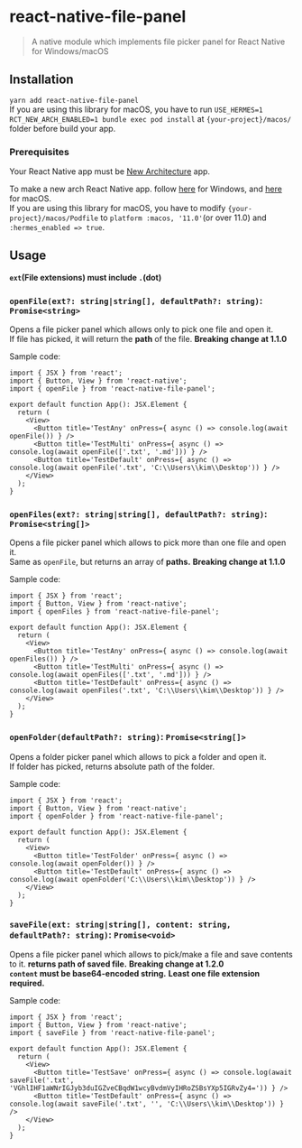 # react-native-file-panel
> A native module which implements file picker panel for React Native for Windows/macOS

## Installation
`yarn add react-native-file-panel`\
If you are using this library for macOS, you have to run `USE_HERMES=1 RCT_NEW_ARCH_ENABLED=1 bundle exec pod install` at `{your-project}/macos/` folder before build your app.

### Prerequisites
Your React Native app must be [New Architecture](https://reactnative.dev/docs/the-new-architecture/landing-page) app.

To make a new arch React Native app. follow [here](https://github.com/microsoft/react-native-windows/wiki/Using-the-new-architecture-templates) for Windows, and [here](https://github.com/reactwg/react-native-new-architecture/blob/main/docs/enable-apps.md) for macOS.\
If you are using this library for macOS, you have to modify `{your-project}/macos/Podfile` to `platform :macos, '11.0'`(or over 11.0) and `:hermes_enabled => true`.

## Usage
**`ext`(File extensions) must include `.`(dot)**

### `openFile(ext?: string|string[], defaultPath?: string)`: `Promise<string>`
Opens a file picker panel which allows only to pick one file and open it.\
If file has picked, it will return the **path** of the file. **Breaking change at 1.1.0**

Sample code:
```
import { JSX } from 'react';
import { Button, View } from 'react-native';
import { openFile } from 'react-native-file-panel';

export default function App(): JSX.Element {
  return (
    <View>
      <Button title='TestAny' onPress={ async () => console.log(await openFile()) } />
      <Button title='TestMulti' onPress={ async () => console.log(await openFile(['.txt', '.md'])) } />
      <Button title='TestDefault' onPress={ async () => console.log(await openFile('.txt', 'C:\\Users\\kim\\Desktop')) } />
    </View>
  );
}
```

### `openFiles(ext?: string|string[], defaultPath?: string)`: `Promise<string[]>`
Opens a file picker panel which allows to pick more than one file and open it.\
Same as `openFile`, but returns an array of **paths.** **Breaking change at 1.1.0**

Sample code:
```
import { JSX } from 'react';
import { Button, View } from 'react-native';
import { openFiles } from 'react-native-file-panel';

export default function App(): JSX.Element {
  return (
    <View>
      <Button title='TestAny' onPress={ async () => console.log(await openFiles()) } />
      <Button title='TestMulti' onPress={ async () => console.log(await openFiles(['.txt', '.md'])) } />
      <Button title='TestDefault' onPress={ async () => console.log(await openFiles('.txt', 'C:\\Users\\kim\\Desktop')) } />
    </View>
  );
}
```

### `openFolder(defaultPath?: string)`: `Promise<string[]>`
Opens a folder picker panel which allows to pick a folder and open it.\
If folder has picked, returns absolute path of the folder.

Sample code:
```
import { JSX } from 'react';
import { Button, View } from 'react-native';
import { openFolder } from 'react-native-file-panel';

export default function App(): JSX.Element {
  return (
    <View>
      <Button title='TestFolder' onPress={ async () => console.log(await openFolder()) } />
      <Button title='TestDefault' onPress={ async () => console.log(await openFolder('C:\\Users\\kim\\Desktop')) } />
    </View>
  );
}
```

### `saveFile(ext: string|string[], content: string, defaultPath?: string)`: `Promise<void>`
Opens a file picker panel which allows to pick/make a file and save contents to it. **returns path of saved file.** **Breaking change at 1.2.0**\
**`content` must be base64-encoded string.**
**Least one file extension required.**

Sample code:
```
import { JSX } from 'react';
import { Button, View } from 'react-native';
import { saveFile } from 'react-native-file-panel';

export default function App(): JSX.Element {
  return (
    <View>
      <Button title='TestSave' onPress={ async () => console.log(await saveFile('.txt', 'VGhlIHF1aWNrIGJyb3duIGZveCBqdW1wcyBvdmVyIHRoZSBsYXp5IGRvZy4=')) } />
      <Button title='TestDefault' onPress={ async () => console.log(await saveFile('.txt', '', 'C:\\Users\\kim\\Desktop')) } />
    </View>
  );
}
```
